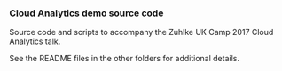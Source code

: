 ### Cloud Analytics demo source code

Source code and scripts to accompany the Zuhlke UK Camp 2017 Cloud Analytics talk.

See the README files in the other folders for additional details.